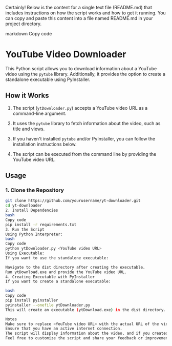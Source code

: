 Certainly! Below is the content for a single text file (README.md) that includes instructions on how the script works and how to get it running. You can copy and paste this content into a file named README.md in your project directory.

markdown
Copy code
# YouTube Video Downloader

This Python script allows you to download information about a YouTube video using the `pytube` library. Additionally, it provides the option to create a standalone executable using PyInstaller.

## How it Works

1. The script (`ytDownloader.py`) accepts a YouTube video URL as a command-line argument.

2. It uses the `pytube` library to fetch information about the video, such as title and views.

3. If you haven't installed `pytube` and/or PyInstaller, you can follow the installation instructions below.

4. The script can be executed from the command line by providing the YouTube video URL.

## Usage

### 1. Clone the Repository

```bash
git clone https://github.com/yourusername/yt-downloader.git
cd yt-downloader
2. Install Dependencies
bash
Copy code
pip install -r requirements.txt
3. Run the Script
Using Python Interpreter:
bash
Copy code
python ytDownloader.py <YouTube video URL>
Using Executable:
If you want to use the standalone executable:

Navigate to the dist directory after creating the executable.
Run ytDownload.exe and provide the YouTube video URL.
4. Creating Executable with PyInstaller
If you want to create a standalone executable:

bash
Copy code
pip install pyinstaller
pyinstaller --onefile ytDownloader.py
This will create an executable (ytDownload.exe) in the dist directory.

Notes
Make sure to replace <YouTube video URL> with the actual URL of the video you want to download.
Ensure that you have an active internet connection.
The script will display information about the video, and if you created an executable, you can run it directly.
Feel free to customize the script and share your feedback or improvements!
